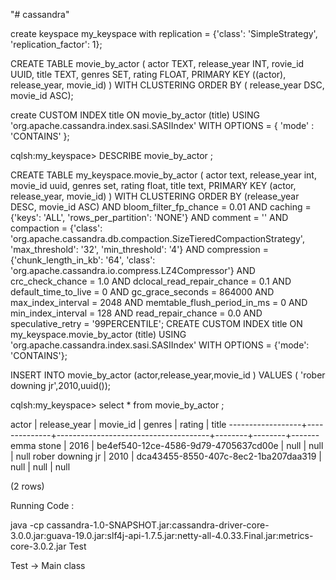"# cassandra" 

create keyspace my_keyspace with replication = {'class': 'SimpleStrategy', 'replication_factor': 1};

CREATE TABLE movie_by_actor ( actor TEXT, release_year INT, rovie_id UUID, title TEXT, genres SET<TEXT>, rating FLOAT, PRIMARY KEY ((actor), release_year, movie_id) ) WITH CLUSTERING ORDER BY ( release_year DSC, movie_id ASC);

create CUSTOM INDEX title ON movie_by_actor (title) USING 'org.apache.cassandra.index.sasi.SASIIndex' WITH OPTIONS = { 'mode' : 'CONTAINS' };


cqlsh:my_keyspace> DESCRIBE movie_by_actor ;

CREATE TABLE my_keyspace.movie_by_actor (
    actor text,
    release_year int,
    movie_id uuid,
    genres set<text>,
    rating float,
    title text,
    PRIMARY KEY (actor, release_year, movie_id)
) WITH CLUSTERING ORDER BY (release_year DESC, movie_id ASC)
    AND bloom_filter_fp_chance = 0.01
    AND caching = {'keys': 'ALL', 'rows_per_partition': 'NONE'}
    AND comment = ''
    AND compaction = {'class': 'org.apache.cassandra.db.compaction.SizeTieredCompactionStrategy', 'max_threshold': '32', 'min_threshold': '4'}
    AND compression = {'chunk_length_in_kb': '64', 'class': 'org.apache.cassandra.io.compress.LZ4Compressor'}
    AND crc_check_chance = 1.0
    AND dclocal_read_repair_chance = 0.1
    AND default_time_to_live = 0
    AND gc_grace_seconds = 864000
    AND max_index_interval = 2048
    AND memtable_flush_period_in_ms = 0
    AND min_index_interval = 128
    AND read_repair_chance = 0.0
    AND speculative_retry = '99PERCENTILE';
CREATE CUSTOM INDEX title ON my_keyspace.movie_by_actor (title) USING 'org.apache.cassandra.index.sasi.SASIIndex' WITH OPTIONS = {'mode': 'CONTAINS'};
  
INSERT INTO movie_by_actor (actor,release_year,movie_id ) VALUES ( 'rober downing jr',2010,uuid());

cqlsh:my_keyspace> select * from movie_by_actor ;

 actor            | release_year | movie_id                             | genres | rating | title
------------------+--------------+--------------------------------------+--------+--------+-------
       emma stone |         2016 | be4ef540-12ce-4586-9d79-4705637cd00e |   null |   null |  null
 rober downing jr |         2010 | dca43455-8550-407c-8ec2-1ba207daa319 |   null |   null |  null

(2 rows)


Running Code :

java -cp cassandra-1.0-SNAPSHOT.jar:cassandra-driver-core-3.0.0.jar:guava-19.0.jar:slf4j-api-1.7.5.jar:netty-all-4.0.33.Final.jar:metrics-core-3.0.2.jar Test

Test -> Main class 


